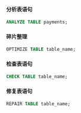 #### 分析表语句
```sql
ANALYZE TABLE payments;
```

#### 碎片整理
```sql
OPTIMIZE TABLE table_name;
```

#### 检查表语句
```sql
CHECK TABLE table_name;
```

#### 修复表语句
```sql
REPAIR TABLE table_name;
```

